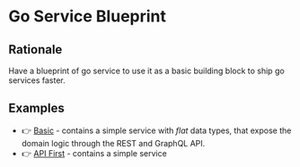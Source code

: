 # Go Service Blueprint

## Rationale 

Have a blueprint of go service to use it as a basic building block to ship go services faster.

## Examples

- 👉 [Basic](basic/README.md) - contains a simple service with _flat_ data types, that expose the domain logic through the REST and GraphQL API.
- 👉 [API First](apifirst/README.md) - contains a simple service 